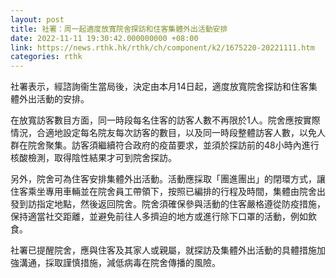 ```yaml
---
layout: post
title: 社署：周一起適度放寬院舍探訪和住客集體外出活動安排
date: 2022-11-11 19:30:42.000000000 +08:00
link: https://news.rthk.hk/rthk/ch/component/k2/1675220-20221111.htm
categories: rthk
---
```


社署表示，經諮詢衞生當局後，決定由本月14日起，適度放寬院舍探訪和住客集體外出活動的安排。

在放寬訪客數目方面，同一時段每名住客的訪客人數不再限於1人。院舍應按實際情況，合適地設定每名院友每次訪客的數目，以及同一時段整體訪客人數，以免人群在院舍聚集。訪客須繼續符合政府的疫苗要求，並須於探訪前的48小時內進行核酸檢測，取得陰性結果才可到院舍探訪。

另外，院舍可為住客安排集體外出活動。活動應採取「團進團出」的閉環方式，讓住客乘坐專用車輛並在院舍員工帶領下，按照已編排的行程及時間，集體由院舍出發到訪指定地點，然後返回院舍。院舍須確保參與活動的住客嚴格遵從防疫措施，保持適當社交距離，並避免前往人多擠迫的地方或進行除下口罩的活動，例如飲食。

社署已提醒院舍，應與住客及其家人或親屬，就探訪及集體外出活動的具體措施加強溝通，採取謹慎措施，減低病毒在院舍傳播的風險。
